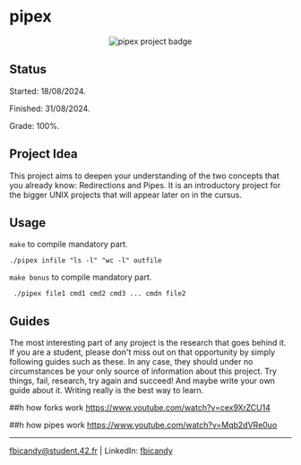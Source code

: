 # pipex 

<p align="center">
  <img src="https://github.com/FreddyBicandy50/pipex/blob/main/pipexe.png" alt="pipex project badge"/>
</p>

## Status
Started: 18/08/2024.

Finished: 31/08/2024.

Grade: 100%.

## Project Idea
This project aims to deepen your understanding of the two concepts that you already know: Redirections and Pipes. It is an introductory project for the bigger UNIX projects that will appear later on in the cursus.

## Usage
``make`` to compile mandatory part.

``./pipex infile "ls -l" "wc -l" outfile``


``make bonus`` to compile mandatory part.

`` ./pipex file1 cmd1 cmd2 cmd3 ... cmdn file2``

## Guides

The most interesting part of any project is the research that goes behind it. If you are a student, please don't miss out on that opportunity by simply following guides such as these. In any case, they should under no circumstances be your only source of information about this project. Try things, fail, research, try again and succeed! And maybe write your own guide about it. Writing really is the best way to learn.

##h how forks work
https://www.youtube.com/watch?v=cex9XrZCU14

##h how pipes work
https://www.youtube.com/watch?v=Mqb2dVRe0uo

---
fbicandy@student.42.fr | LinkedIn: [fbicandy](https://www.linkedin.com/in/freddy-bicandy/)